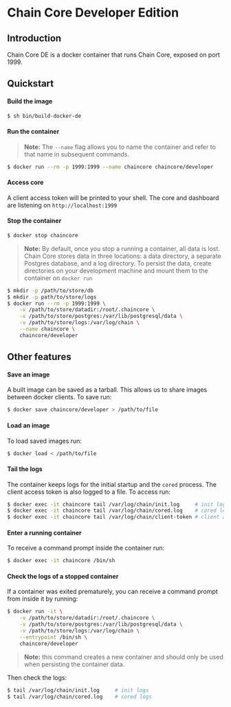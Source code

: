# Chain Core Developer Edition

## Introduction

Chain Core DE is a docker container that runs Chain Core, exposed on port 1999.

## Quickstart

#### Build the image

```sh
$ sh bin/build-docker-de
```

#### Run the container

>**Note:** The `--name` flag allows you to name the container and refer to that name in subsequent commands.

```sh
$ docker run --rm -p 1999:1999 --name chaincore chaincore/developer
```

#### Access core

A client access token will be printed to your shell. The core and dashboard are listening on `http://localhost:1999`

#### Stop the container

```sh
$ docker stop chaincore
```

>**Note:** By default, once you stop a running a container, all data is lost. Chain Core stores data in three locations: a data directory, a separate Postgres database, and a log directory. To persist the data, create directories on your development machine and mount them to the container on `docker run`

```sh
$ mkdir -p /path/to/store/db
$ mkdir -p path/to/store/logs
$ docker run --rm -p 1999:1999 \
    -v /path/to/store/datadir:/root/.chaincore \
    -v /path/to/store/postgres:/var/lib/postgresql/data \
    -v /path/to/store/logs:/var/log/chain \
    --name chaincore \
    chaincore/developer
```

## Other features

#### Save an image

A built image can be saved as a tarball. This allows us to share images between docker clients. To save run:

```sh
$ docker save chaincore/developer > /path/to/file
```

#### Load an image

To load saved images run:

```sh
$ docker load < /path/to/file
```

#### Tail the logs

The container keeps logs for the initial startup and the `cored` process. The client access token is also logged to a file. To access run:

```sh
$ docker exec -it chaincore tail /var/log/chain/init.log     # init logs
$ docker exec -it chaincore tail /var/log/chain/cored.log    # cored logs
$ docker exec -it chaincore tail /var/log/chain/client-token # client access token
```

#### Enter a running container

To receive a command prompt inside the container run:

```sh
$ docker exec -it chaincore /bin/sh
```

#### Check the logs of a stopped container

If a container was exited prematurely, you can receive a command prompt from inside it by running:

```sh
$ docker run -it \
    -v /path/to/store/datadir:/root/.chaincore \
    -v /path/to/store/postgres:/var/lib/postgresql/data \
    -v /path/to/store/logs:/var/log/chain \
    --entrypoint /bin/sh \
    chaincore/developer
```

>**Note:** this command creates a new container and should only be used when persisting the container data.

Then check the logs:

```sh
$ tail /var/log/chain/init.log     # init logs
$ tail /var/log/chain/cored.log    # cored logs
```

